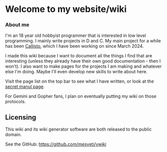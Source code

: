 # Welcome to my website/wiki
### About me
I'm an 18 year old hobbyist programmer that is interested in low level programming. I
mainly write projects in D and C. My main project for a while has been [Callisto](/callisto.html),
which I have been working on since March 2024.

I made this wiki because I want to document all the things I find that are interesting
(unless they already have their own good documentation - then I won't). I also want to
make pages for the projects I am making and whatever else I'm doing. Maybe I'll even
develop new skills to write about here.

Visit the page list on the top bar to see what I have written, or look at the
[secret manul page](/secret-manul-page.html).

For Gemini and Gopher fans, I plan on eventually putting my wiki on those protocols.

## Licensing
This wiki and its wiki generator software are both released to the public domain.

See the GitHub: <https://github.com/mesyeti/ywiki>
